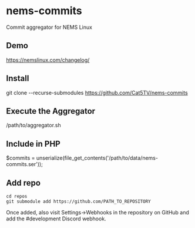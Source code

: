 # nems-commits
Commit aggregator for NEMS Linux

## Demo
https://nemslinux.com/changelog/

## Install
git clone --recurse-submodules https://github.com/Cat5TV/nems-commits

## Execute the Aggregator
/path/to/aggregator.sh

## Include in PHP
$commits = unserialize(file_get_contents('/path/to/data/nems-commits.ser'));

## Add repo
```
cd repos
git submodule add https://github.com/PATH_TO_REPOSITORY
```
Once added, also visit Settings->Webhooks in the repository on GitHub and add the #development Discord webhook.

